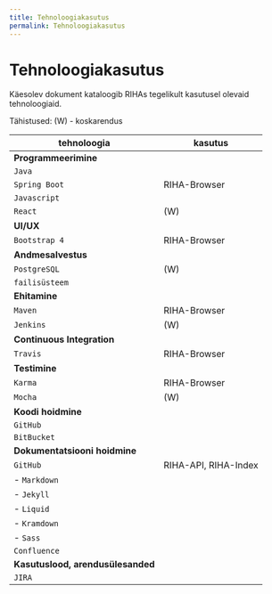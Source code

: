 ```yaml
---
title: Tehnoloogiakasutus
permalink: Tehnoloogiakasutus
---
```


# Tehnoloogiakasutus

Käesolev dokument kataloogib RIHAs tegelikult kasutusel olevaid tehnoloogiaid.

Tähistused: (W) - koskarendus

| tehnoloogia | kasutus    |
|-------------|------------|
| __Programmeerimine__                |    |
| `Java`                              |    |
| `Spring Boot`                       | RIHA-Browser |
| `Javascript`                        |    |
| `React`                             | (W) |
| __UI/UX__                           |    |
| `Bootstrap 4`                       | RIHA-Browser |  
| __Andmesalvestus__                  |    |
| `PostgreSQL`                        | (W) |
| `failisüsteem`                      |     |
| __Ehitamine__                       |     |
| `Maven`                             | RIHA-Browser |
| `Jenkins`                           | (W) |
| __Continuous Integration__          |     |
| `Travis`                            | RIHA-Browser |
| __Testimine__                       |      |
| `Karma`                             | RIHA-Browser |
| `Mocha`                             | (W)  |
| __Koodi hoidmine__                   |      |
| `GitHub`                            |      |
| `BitBucket`                         |      |
| __Dokumentatsiooni hoidmine__        |    |
| `GitHub`                            | RIHA-API, RIHA-Index |
| - `Markdown`                        |      |
| - `Jekyll`                          |      |
| - `Liquid`                          |      |
| - `Kramdown`                        |      |
| - `Sass`                        |      |
| `Confluence`                        |      |
| __Kasutuslood, arendusülesanded__   |      |
| `JIRA`                              |      |    

